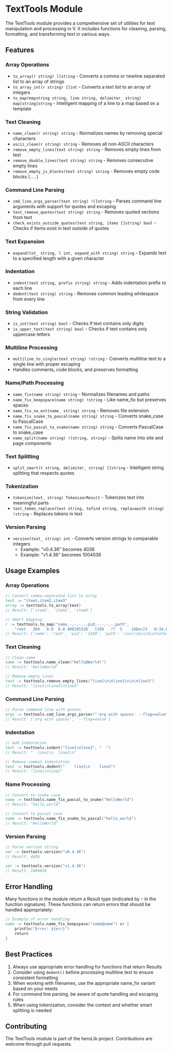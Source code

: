 # TextTools Module

The TextTools module provides a comprehensive set of utilities for text manipulation and processing in V. It includes functions for cleaning, parsing, formatting, and transforming text in various ways.

## Features

### Array Operations
- `to_array(r string) []string` - Converts a comma or newline separated list to an array of strings
- `to_array_int(r string) []int` - Converts a text list to an array of integers
- `to_map(mapstring string, line string, delimiter_ string) map[string]string` - Intelligent mapping of a line to a map based on a template

### Text Cleaning
- `name_clean(r string) string` - Normalizes names by removing special characters
- `ascii_clean(r string) string` - Removes all non-ASCII characters
- `remove_empty_lines(text string) string` - Removes empty lines from text
- `remove_double_lines(text string) string` - Removes consecutive empty lines
- `remove_empty_js_blocks(text string) string` - Removes empty code blocks (```...```)

### Command Line Parsing
- `cmd_line_args_parser(text string) ![]string` - Parses command line arguments with support for quotes and escaping
- `text_remove_quotes(text string) string` - Removes quoted sections from text
- `check_exists_outside_quotes(text string, items []string) bool` - Checks if items exist in text outside of quotes

### Text Expansion
- `expand(txt_ string, l int, expand_with string) string` - Expands text to a specified length with a given character

### Indentation
- `indent(text string, prefix string) string` - Adds indentation prefix to each line
- `dedent(text string) string` - Removes common leading whitespace from every line

### String Validation
- `is_int(text string) bool` - Checks if text contains only digits
- `is_upper_text(text string) bool` - Checks if text contains only uppercase letters

### Multiline Processing
- `multiline_to_single(text string) !string` - Converts multiline text to a single line with proper escaping
- Handles comments, code blocks, and preserves formatting

### Name/Path Processing
- `name_fix(name string) string` - Normalizes filenames and paths
- `name_fix_keepspace(name string) !string` - Like name_fix but preserves spaces
- `name_fix_no_ext(name_ string) string` - Removes file extension
- `name_fix_snake_to_pascal(name string) string` - Converts snake_case to PascalCase
- `name_fix_pascal_to_snake(name string) string` - Converts PascalCase to snake_case
- `name_split(name string) !(string, string)` - Splits name into site and page components

### Text Splitting
- `split_smart(t string, delimiter_ string) []string` - Intelligent string splitting that respects quotes

### Tokenization
- `tokenize(text_ string) TokenizerResult` - Tokenizes text into meaningful parts
- `text_token_replace(text string, tofind string, replacewith string) !string` - Replaces tokens in text

### Version Parsing
- `version(text_ string) int` - Converts version strings to comparable integers
  - Example: "v0.4.36" becomes 4036
  - Example: "v1.4.36" becomes 1004036

## Usage Examples

### Array Operations
```v
// Convert comma-separated list to array
text := "item1,item2,item3"
array := texttools.to_array(text)
// Result: ['item1', 'item2', 'item3']

// Smart mapping
r := texttools.to_map("name,-,-,-,-,pid,-,-,-,-,path",
    "root   304   0.0  0.0 408185328   1360   ??  S    16Dec23   0:34.06 /usr/sbin/distnoted")
// Result: {'name': 'root', 'pid': '1360', 'path': '/usr/sbin/distnoted'}
```

### Text Cleaning
```v
// Clean name
name := texttools.name_clean("Hello@World!")
// Result: "HelloWorld"

// Remove empty lines
text := texttools.remove_empty_lines("line1\n\nline2\n\n\nline3")
// Result: "line1\nline2\nline3"
```

### Command Line Parsing
```v
// Parse command line with quotes
args := texttools.cmd_line_args_parser("'arg with spaces' --flag=value")
// Result: ['arg with spaces', '--flag=value']
```

### Indentation
```v
// Add indentation
text := texttools.indent("line1\nline2", "  ")
// Result: "  line1\n  line2\n"

// Remove common indentation
text := texttools.dedent("    line1\n    line2")
// Result: "line1\nline2"
```

### Name Processing
```v
// Convert to snake case
name := texttools.name_fix_pascal_to_snake("HelloWorld")
// Result: "hello_world"

// Convert to pascal case
name := texttools.name_fix_snake_to_pascal("hello_world")
// Result: "HelloWorld"
```

### Version Parsing
```v
// Parse version string
ver := texttools.version("v0.4.36")
// Result: 4036

ver := texttools.version("v1.4.36")
// Result: 1004036
```

## Error Handling

Many functions in the module return a Result type (indicated by `!` in the function signature). These functions can return errors that should be handled appropriately:

```v
// Example of error handling
name := texttools.name_fix_keepspace("some@name") or {
    println("Error: ${err}")
    return
}
```

## Best Practices

1. Always use appropriate error handling for functions that return Results
2. Consider using `dedent()` before processing multiline text to ensure consistent formatting
3. When working with filenames, use the appropriate name_fix variant based on your needs
4. For command line parsing, be aware of quote handling and escaping rules
5. When using tokenization, consider the context and whether smart splitting is needed

## Contributing

The TextTools module is part of the heroLib project. Contributions are welcome through pull requests.
